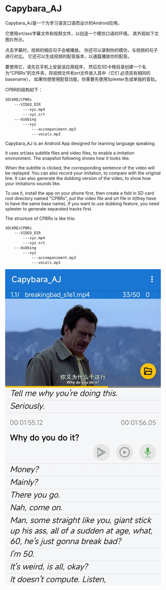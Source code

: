 # Capybara_AJ

Capybara_AJ是一个为学习语言口语而设计的Android应用。

它使用srt/ass字幕文件和视频文件，以创造一个模仿口语的环境。
其外观如下文图片所示。

点击字幕时，视频的相应句子会被播放。
你还可以录制你的模仿，与视频的句子进行对比。
它还可以生成视频的配音版本，以通篇播放你的配音。

要使用它，请先在手机上安装该应用程序，
然后在SD卡根目录创建一个名为“CPBRs”的文件夹，将视频文件和srt文件放入其中（它们
必须具有相同的basename），
如果你想使用配音功能，你需要先使用Spleeter生成单独的音轨。

CPBR的结构如下：
```
SDCARD/CPBRs
    ---VIDEO_DIR
        ---xyz.mp4
        ---xyz.srt
    ---dubbing
        ---xyz
            ---accompaniment.mp3
            ---vocals.mp3
```

Capybara_AJ is an Android App designed for learning language speaking. 

It uses srt/ass subtitle files and video files, to enable a imitation environment.
The snapshot following shows how it looks like.

When the subtitle is clicked, the corresponding sentence of the video will be replayed.
You can also record your imitation, to compare with the original line.
It can also generate the dubbing version of the video, to show how your imitations sounds like.

To use it, install the app on your phone first, 
then create a fold in SD card root directory named "CPBRs", put the video file and srt file in it(they 
have to have the same base name),
if you want to use dubbing feature, you need spleeter to generate separated tracks first.

The structure of CPBRs is like this:
```
SDCARD/CPBRs
    ---VIDEO_DIR
        ---xyz.mp4
        ---xyz.srt
    ---dubbing
        ---xyz
            ---accompaniment.mp3
            ---vocals.mp3
```

![snapshot](snapshot.jpg)
